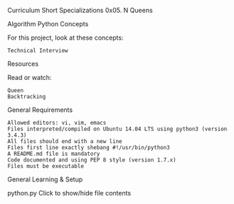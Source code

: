 Curriculum
Short Specializations
0x05. N Queens

Algorithm Python
Concepts

For this project, look at these concepts:

    Technical Interview

Resources

Read or watch:

    Queen
    Backtracking

General Requirements

    Allowed editors: vi, vim, emacs
    Files interpreted/compiled on Ubuntu 14.04 LTS using python3 (version 3.4.3)
    All files should end with a new line
    Files first line exactly shebang #!/usr/bin/python3
    A README.md file is mandatory
    Code documented and using PEP 8 style (version 1.7.x)
    Files must be executable

General Learning & Setup

python.py
Click to show/hide file contents
